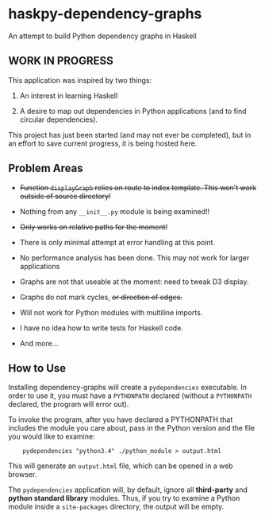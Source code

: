 # haskpy-dependency-graphs
An attempt to build Python dependency graphs in Haskell

## WORK IN PROGRESS
This application was inspired by two things:

1. An interest in learning Haskell

2. A desire to map out dependencies in Python applications (and to find circular dependencies).

This project has just been started (and may not ever be completed), but in an effort to save current progress, it is being hosted here.


## Problem Areas

* ~~Function `displayGraph` relies on route to index template. This won't work outside of source directory!~~

* Nothing from any `__init__.py` module is being examined!!

* ~~Only works on relative paths for the moment!~~

* There is only minimal attempt at error handling at this point.

* No performance analysis has been done. This may not work for larger applications

* Graphs are not that useable at the moment: need to tweak D3 display.

* Graphs do not mark cycles, ~~or direction of edges.~~

* Will not work for Python modules with multiline imports.

* I have no idea how to write tests for Haskell code.

* And more...

## How to Use

Installing dependency-graphs will create a `pydependencies` executable. In order to use it, you must have a `PYTHONPATH` declared (without a `PYTHONPATH` declared, the program will error out).

To invoke the program, after you have declared a PYTHONPATH that includes the module you care about, pass in the Python version and the file you would like to examine:

```
    pydependencies "python3.4" ./python_module > output.html
```

This will generate an `output.html` file, which can be opened in a web browser.

The `pydependencies` application will, by default, ignore all **third-party** and **python standard library** modules. Thus, if you try to examine a Python module inside a `site-packages` directory, the output will be empty.